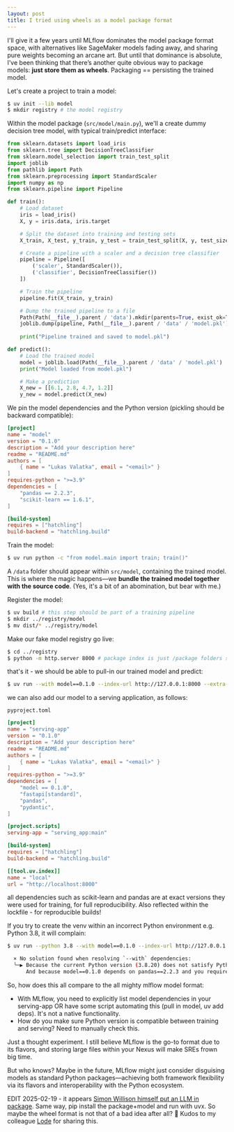```yaml
---
layout: post
title: I tried using wheels as a model package format
---
```

I'll give it a few years until MLflow dominates the model package format space, with alternatives like SageMaker models fading away, and sharing pure weights becoming an arcane art. But until that dominance is absolute, I’ve been thinking that there’s another quite obvious way to package models: **just store them as wheels**. Packaging == persisting the trained model.

Let's create a project to train a model:

```bash
$ uv init --lib model
$ mkdir registry # the model registry
```

Within the model package (`src/model/main.py`), we'll a create dummy
decision tree model, with typical train/predict interface:

```python
from sklearn.datasets import load_iris
from sklearn.tree import DecisionTreeClassifier
from sklearn.model_selection import train_test_split
import joblib
from pathlib import Path
from sklearn.preprocessing import StandardScaler
import numpy as np
from sklearn.pipeline import Pipeline

def train():    
    # Load dataset
    iris = load_iris()
    X, y = iris.data, iris.target

    # Split the dataset into training and testing sets
    X_train, X_test, y_train, y_test = train_test_split(X, y, test_size=0.2, random_state=42)

    # Create a pipeline with a scaler and a decision tree classifier
    pipeline = Pipeline([
        ('scaler', StandardScaler()),
        ('classifier', DecisionTreeClassifier())
    ])

    # Train the pipeline
    pipeline.fit(X_train, y_train)

    # Dump the trained pipeline to a file
    Path(Path(__file__).parent / 'data').mkdir(parents=True, exist_ok=True)
    joblib.dump(pipeline, Path(__file__).parent / 'data' / 'model.pkl')
    
    print("Pipeline trained and saved to model.pkl")

def predict():
    # Load the trained model
    model = joblib.load(Path(__file__).parent / 'data' / 'model.pkl')
    print("Model loaded from model.pkl")

    # Make a prediction
    X_new = [[6.1, 2.8, 4.7, 1.2]]
    y_new = model.predict(X_new)
```

We pin the model dependencies and the Python version (pickling should be backward compatible):

```toml
[project]
name = "model"
version = "0.1.0"
description = "Add your description here"
readme = "README.md"
authors = [
    { name = "Lukas Valatka", email = "<email>" }
]
requires-python = ">=3.9"
dependencies = [
    "pandas == 2.2.3",
    "scikit-learn == 1.6.1",
]

[build-system]
requires = ["hatchling"]
build-backend = "hatchling.build"
```

Train the model:
```bash
$ uv run python -c "from model.main import train; train()"
```

A `/data` folder should appear within `src/model`, containing the trained model. This is where the magic happens—we **bundle the trained model together with the source code**. (Yes, it's a bit of an abomination, but bear with me.)

Register the model:

```bash
$ uv build # this step should be part of a training pipeline
$ mkdir ../registry/model
$ mv dist/* ../registry/model
```

Make our fake model registry go live:

```bash
$ cd ../registry
$ python -m http.server 8000 # package index is just /package folders served
```

that's it - we should be able to pull-in our trained model and predict:

```bash
$ uv run --with model==0.1.0 --index-url http://127.0.0.1:8000 --extra-index-url 'https://pypi.python.org/simple' --index-strategy unsafe-best-match python -c "from model.main import predict; predict()"
```

we can also add our model to a serving application, as follows:

`pyproject.toml`
```toml
[project]
name = "serving-app"
version = "0.1.0"
description = "Add your description here"
readme = "README.md"
authors = [
    { name = "Lukas Valatka", email = "<email>" }
]
requires-python = ">=3.9"
dependencies = [
    "model == 0.1.0",
    "fastapi[standard]",
    "pandas",
    "pydantic",
]

[project.scripts]
serving-app = "serving_app:main"

[build-system]
requires = ["hatchling"]
build-backend = "hatchling.build"

[[tool.uv.index]]
name = "local"
url = "http://localhost:8000"
```

all dependencies such as scikit-learn and pandas are at exact versions they were used for training, for full reproducibility. Also reflected within the lockfile - for reproducible builds!

If you try to create the venv within an incorrect Python environment e.g. Python 3.8, it will complain:

```bash
$ uv run --python 3.8 --with model==0.1.0 --index-url http://127.0.0.1:8000 --extra-index-url 'https://pypi.python.org/simple' --index-strategy unsafe-best-match python
```

```bash
  × No solution found when resolving `--with` dependencies:
  ╰─▶ Because the current Python version (3.8.20) does not satisfy Python>=3.9 and pandas==2.2.3 depends on Python>=3.9, we can conclude that pandas==2.2.3 cannot be used.
      And because model==0.1.0 depends on pandas==2.2.3 and you require model==0.1.0, we can conclude that your requirements are unsatisfiable.
```

So, how does this all compare to the all mighty mlflow model format:

* With MLflow, you need to explicitly list model dependencies in your serving-app OR have some script automating this (pull in model, uv add deps). It's not a native functionality.
* How do you make sure Python version is compatible between training and serving? Need to manually check this.

Just a thought experiment. I still believe MLflow is the go-to format due to its flavors, and storing large files within your Nexus will make SREs frown big time.

But who knows? Maybe in the future, MLflow might just consider disguising models as standard Python packages—achieving both framework flexibility via its flavors and interoperability with the Python ecosystem.

EDIT 2025-02-19 - it appears [Simon Willison himself put an LLM in package](https://simonwillison.net/2025/Feb/7/pip-install-llm-smollm2/). Same way, pip install the package+model and run with uvx. So maybe the wheel format is not that of a bad idea after all? 🤔 Kudos to my colleague [Lode](https://www.linkedin.com/in/lodenachtergaele/) for sharing this.